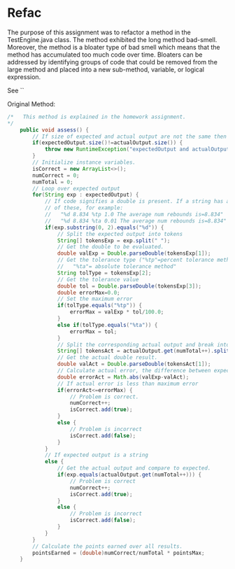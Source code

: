 # Refac 

The purpose of this assignment was to refactor a method in the TestEngine.java 
class. The method exhibited the long method bad-smell. Moreover, the method is 
a bloater type of bad smell which means that the method has accumulated too much 
code over time. Bloaters can be addressed by identifying groups of code that could 
be removed from the large method and placed into a new sub-method, variable, or 
logical expression. 

See ``


Original Method:

```java
/*	 This method is explained in the homework assignment.
*/
	public void assess() {
		// If size of expected and actual output are not the same then throw exception
		if(expectedOutput.size()!=actualOutput.size()) {
			throw new RuntimeException("expectedOutput and actualOutput not the same size");
		}
		// Initialize instance variables.
		isCorrect = new ArrayList<>();
		numCorrect = 0;
		numTotal = 0;
		// Loop over expected output
		for(String exp : expectedOutput) {
			// If code signifies a double is present. If a string has a double it will look like one 
			// of these, for example:
			//   "%d 8.834 %tp 1.0 The average num rebounds is=8.834"
			//   "%d 8.834 %ta 0.01 The average num rebounds is=8.834"
			if(exp.substring(0, 2).equals("%d")) {
				// Split the expected output into tokens
				String[] tokensExp = exp.split(" ");
				// Get the double to be evaluated.
				double valExp = Double.parseDouble(tokensExp[1]);
				// Get the tolerance type ("%tp"=percent tolerance method, 
				//   "%ta"= absolute tolerance method"
				String tolType = tokensExp[2];
				// Get the tolerance value
				double tol = Double.parseDouble(tokensExp[3]);
				double errorMax=0.0;
				// Set the maximum error
				if(tolType.equals("%tp")) {
					errorMax = valExp * tol/100.0;
				}
				else if(tolType.equals("%ta")) {
					errorMax = tol;
				}
				// Split the corresponding actual output and break into tokens
				String[] tokensAct = actualOutput.get(numTotal++).split(" ");
				// Get the actual double result.
				double valAct = Double.parseDouble(tokensAct[1]);
				// Calculate actual error, the difference between expected and actual results
				double errorAct = Math.abs(valExp-valAct);
				// If actual error is less than maximum error 
				if(errorAct<=errorMax) {
					// Problem is correct.
					numCorrect++;
					isCorrect.add(true);
				}
				else {
					// Problem is incorrect
					isCorrect.add(false);
				}
			}
			// If expected output is a string 
			else {
				// Get the actual output and compare to expected.
				if(exp.equals(actualOutput.get(numTotal++))) {
					// Problem is correct
					numCorrect++;
					isCorrect.add(true);
				}
				else {
					// Problem is incorrect
					isCorrect.add(false);
				}
			}
		}
		// Calculate the points earned over all results.
		pointsEarned = (double)numCorrect/numTotal * pointsMax;
	}
```